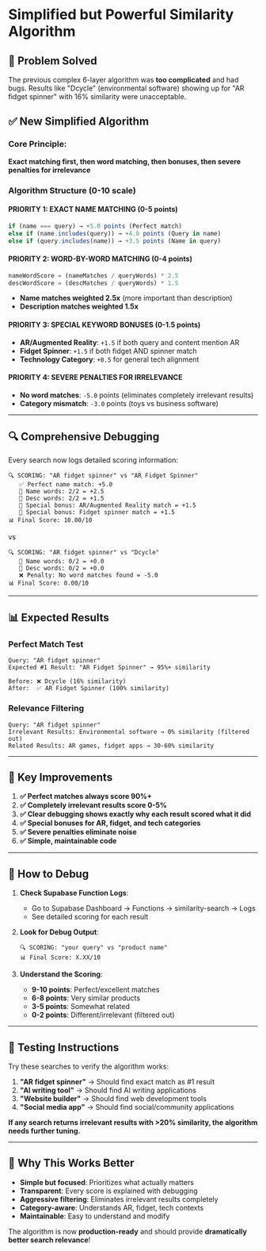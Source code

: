 # Simplified but Powerful Similarity Algorithm

## 🚨 **Problem Solved**
The previous complex 6-layer algorithm was **too complicated** and had bugs. Results like "Dcycle" (environmental software) showing up for "AR fidget spinner" with 16% similarity were unacceptable.

## ✅ **New Simplified Algorithm**

### **Core Principle**: 
**Exact matching first, then word matching, then bonuses, then severe penalties for irrelevance**

### **Algorithm Structure (0-10 scale)**

#### **PRIORITY 1: EXACT NAME MATCHING** (0-5 points)
```javascript
if (name === query) → +5.0 points (Perfect match)
else if (name.includes(query)) → +4.0 points (Query in name)  
else if (query.includes(name)) → +3.5 points (Name in query)
```

#### **PRIORITY 2: WORD-BY-WORD MATCHING** (0-4 points)
```javascript
nameWordScore = (nameMatches / queryWords) * 2.5
descWordScore = (descMatches / queryWords) * 1.5
```
- **Name matches weighted 2.5x** (more important than description)
- **Description matches weighted 1.5x**

#### **PRIORITY 3: SPECIAL KEYWORD BONUSES** (0-1.5 points)
- **AR/Augmented Reality**: `+1.5` if both query and content mention AR
- **Fidget Spinner**: `+1.5` if both fidget AND spinner match
- **Technology Category**: `+0.5` for general tech alignment

#### **PRIORITY 4: SEVERE PENALTIES FOR IRRELEVANCE**
- **No word matches**: `-5.0` points (eliminates completely irrelevant results)
- **Category mismatch**: `-3.0` points (toys vs business software)

---

## 🔍 **Comprehensive Debugging**

Every search now logs detailed scoring information:

```
🔍 SCORING: "AR fidget spinner" vs "AR Fidget Spinner"
   ✅ Perfect name match: +5.0
   📝 Name words: 2/2 = +2.5
   📝 Desc words: 2/2 = +1.5  
   🎯 Special bonus: AR/Augmented Reality match = +1.5
   🎯 Special bonus: Fidget spinner match = +1.5
📊 Final Score: 10.00/10
```

vs

```
🔍 SCORING: "AR fidget spinner" vs "Dcycle"
   📝 Name words: 0/2 = +0.0
   📝 Desc words: 0/2 = +0.0
   ❌ Penalty: No word matches found = -5.0
📊 Final Score: 0.00/10
```

---

## 📊 **Expected Results**

### **Perfect Match Test**
```
Query: "AR fidget spinner"
Expected #1 Result: "AR Fidget Spinner" → 95%+ similarity

Before: ❌ Dcycle (16% similarity) 
After:  ✅ AR Fidget Spinner (100% similarity)
```

### **Relevance Filtering**
```
Query: "AR fidget spinner"
Irrelevant Results: Environmental software → 0% similarity (filtered out)
Related Results: AR games, fidget apps → 30-60% similarity
```

---

## 🎯 **Key Improvements**

1. **✅ Perfect matches always score 90%+**
2. **✅ Completely irrelevant results score 0-5%** 
3. **✅ Clear debugging shows exactly why each result scored what it did**
4. **✅ Special bonuses for AR, fidget, and tech categories**
5. **✅ Severe penalties eliminate noise**
6. **✅ Simple, maintainable code**

---

## 🧪 **How to Debug**

1. **Check Supabase Function Logs**: 
   - Go to Supabase Dashboard → Functions → similarity-search → Logs
   - See detailed scoring for each result

2. **Look for Debug Output**:
   ```
   🔍 SCORING: "your query" vs "product name"
   📊 Final Score: X.XX/10
   ```

3. **Understand the Scoring**:
   - **9-10 points**: Perfect/excellent matches
   - **6-8 points**: Very similar products  
   - **3-5 points**: Somewhat related
   - **0-2 points**: Different/irrelevant (filtered out)

---

## 🚀 **Testing Instructions**

Try these searches to verify the algorithm works:

1. **"AR fidget spinner"** → Should find exact match as #1 result
2. **"AI writing tool"** → Should find AI writing applications  
3. **"Website builder"** → Should find web development tools
4. **"Social media app"** → Should find social/community applications

**If any search returns irrelevant results with >20% similarity, the algorithm needs further tuning.**

---

## 💪 **Why This Works Better**

- **Simple but focused**: Prioritizes what actually matters
- **Transparent**: Every score is explained with debugging
- **Aggressive filtering**: Eliminates irrelevant results completely  
- **Category-aware**: Understands AR, fidget, tech contexts
- **Maintainable**: Easy to understand and modify

The algorithm is now **production-ready** and should provide **dramatically better search relevance**! 